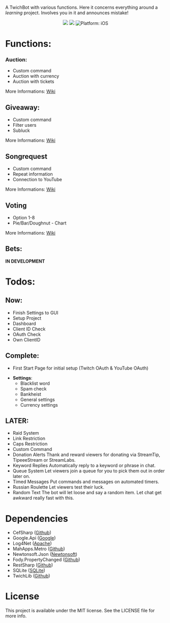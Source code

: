 A TwichBot with various functions. 
Here it concerns everything around a *learning* project. 
Involves you in it and announces mistake!

<p align="center">
<a href="https://ci.appveyor.com/project/Moerty/aivabot"><img src="https://ci.appveyor.com/api/projects/status/yo7s5bqxth25u624?svg=true" style="max-height: 300px;"></a>
<a href="https://www.microsoft.com/net"><img src="https://img.shields.io/badge/.NET%20Framework-4.5-orange.svg" style="max-height: 300px;"></a>
<img src="https://img.shields.io/badge/Platform-.NET-lightgrey.svg" style="max-height: 300px;" alt="Platform: iOS">
</p>

# Functions:
### Auction:
* Custom command
* Auction with currency
* Auction with tickets

More Informations: [Wiki](https://github.com/Moerty/AivaBot/wiki/Home:-Auction)

## Giveaway:
* Custom command
* Filter users
* Subluck

More Informations: [Wiki](https://github.com/Moerty/AivaBot/wiki/Home:-Giveaway)

## Songrequest
* Custom command
* Repeat information
* Connection to YouTube

More Informations: [Wiki](https://github.com/Moerty/AivaBot/wiki/Home:-Songrequest)

## Voting
* Option 1-8
* Pie/Bar/Doughnut - Chart

More Informations: [Wiki](https://github.com/Moerty/AivaBot/wiki/Home:-Voting)

## Bets:
**IN DEVELOPMENT**

# Todos:
## Now:
- Finish Settings to GUI
- Setup Project
- Dashboard
- Client ID Check
- OAuth Check
- Own ClientID

## Complete:
- First Start Page for initial setup (Twitch OAuth & YouTube OAuth)
* **Settings**:
	* Blacklist word
	* Spam check
	* Bankheist
	* General settings
	* Currency settings

## LATER:
- Raid System
- Link Restriction
- Caps Restriction
- Custom Command 
- Donation Alerts Thank and reward viewers for donating via StreamTip, TipeeeStream or StreamLabs.
- Keyword Replies Automatically reply to a keyword or phrase in chat.
- Queue System Let viewers join a queue for you to pick them out in order later on.
- Timed Messages Put commands and messages on automated timers.
- Russian Roulette Let viewers test their luck.
- Random Text The bot will let loose and say a random item. Let chat get awkward really fast with this.



# Dependencies

* CefSharp ([Github](https://github.com/cefsharp/CefSharp))
* Google.Api ([Google](https://developers.google.com/api-client-library/dotnet/))
* Log4Net ([Apache](http://logging.apache.org/log4net/))
* MahApps.Metro ([Github](https://github.com/MahApps/MahApps.Metro))
* Newtonsoft.Json ([Newtonsoft](http://www.newtonsoft.com/json))
* Fody.PropertyChanged ([Github](https://github.com/Fody/PropertyChanged))
* RestSharp ([Github](https://github.com/restsharp/RestSharp))
* SQLite ([SQLite](https://system.data.sqlite.org/index.html/doc/trunk/www/index.wiki))
* TwichLib ([Github](https://github.com/swiftyspiffy/TwitchLib))

# License

This project is available under the MIT license. See the LICENSE file for more info.
